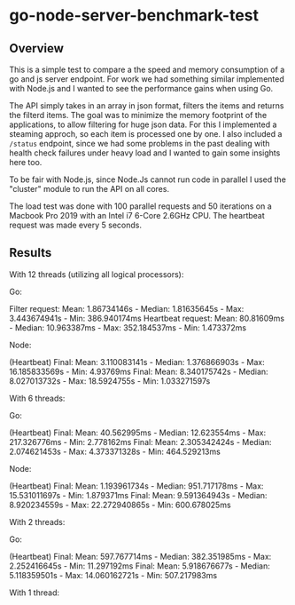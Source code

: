 # go-node-server-benchmark-test

## Overview

This is a simple test to compare a the speed and memory consumption of a go and js server endpoint. For work we had something similar implemented with Node.js and I wanted to see the performance gains when using Go.

The API simply takes in an array in json format, filters the items and returns the filterd items. The goal was to minimize the memory footprint of the applications, to allow filtering for huge json data. For this I implemented a steaming approch, so each item is processed one by one.
I also included a `/status` endpoint, since we had some problems in the past dealing with health check failures under heavy load and I wanted to gain some insights here too.

To be fair with Node.js, since Node.Js cannot run code in parallel I used the "cluster" module to run the API on all cores.

The load test was done with 100 parallel requests and 50 iterations on a Macbook Pro 2019 with an Intel i7 6-Core 2.6GHz CPU. The heartbeat request was made every 5 seconds.

## Results

With 12 threads (utilizing all logical processors):

Go:

Filter request: Mean: 1.86734146s - Median: 1.81635645s - Max: 3.443674941s - Min: 386.940174ms
Heartbeat request: Mean: 80.81609ms - Median: 10.963387ms - Max: 352.184537ms - Min: 1.473372ms

Node:

(Heartbeat) Final: Mean: 3.110083141s - Median: 1.376866903s - Max: 16.185833569s - Min: 4.93769ms
Final: Mean: 8.340175742s - Median: 8.027013732s - Max: 18.5924755s - Min: 1.033271597s

With 6 threads:

Go:

(Heartbeat) Final: Mean: 40.562995ms - Median: 12.623554ms - Max: 217.326776ms - Min: 2.778162ms
Final: Mean: 2.305342424s - Median: 2.074621453s - Max: 4.373371328s - Min: 464.529213ms

Node:

(Heartbeat) Final: Mean: 1.193961734s - Median: 951.717178ms - Max: 15.531011697s - Min: 1.879371ms
Final: Mean: 9.591364943s - Median: 8.920234559s - Max: 22.272940865s - Min: 600.678025ms

With 2 threads:

Go:

(Heartbeat) Final: Mean: 597.767714ms - Median: 382.351985ms - Max: 2.252416645s - Min: 11.297192ms
Final: Mean: 5.918676677s - Median: 5.118359501s - Max: 14.060162721s - Min: 507.217983ms

With 1 thread:
